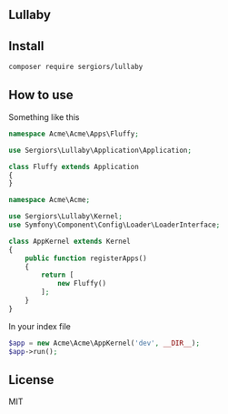 Lullaby
------

Install
-------
```bash
composer require sergiors/lullaby
```

How to use
----------

Something like this
```php
namespace Acme\Acme\Apps\Fluffy;

use Sergiors\Lullaby\Application\Application;

class Fluffy extends Application
{
}
```

```php
namespace Acme\Acme;

use Sergiors\Lullaby\Kernel;
use Symfony\Component\Config\Loader\LoaderInterface;

class AppKernel extends Kernel
{
    public function registerApps()
    {
        return [
            new Fluffy()
        ];
    }
}
```

In your index file
```php
$app = new Acme\Acme\AppKernel('dev', __DIR__);
$app->run();
```

License
------
MIT
